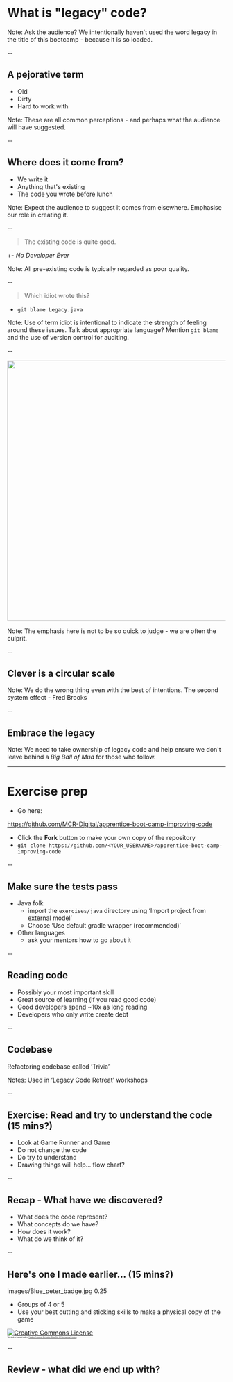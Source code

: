 # What is "legacy" code?

Note:
Ask the audience?
We intentionally haven't used the word legacy in the title of this bootcamp - because it is so loaded.

--

## A pejorative term

+ Old
+ Dirty
+ Hard to work with

Note:
These are all common perceptions - and perhaps what the audience will have suggested.

--

## Where does it come from?

+ We write it
+ Anything that's existing
+ The code you wrote before lunch

Note:
Expect the audience to suggest it comes from elsewhere.
Emphasise our role in creating it.

--

> The existing code is quite good.

+\- _No Developer Ever_

Note:
All pre-existing code is typically regarded as poor quality.

--

> Which idiot wrote this?

+ `git blame Legacy.java`

Note:
Use of term idiot is intentional to indicate the strength of feeling around these issues.
Talk about appropriate language?
Mention `git blame` and the use of version control for auditing.

--

<img height="600" src="images/your-country-wants-you.jpg">

Note:
The emphasis here is not to be so quick to judge - we are often the culprit.

--

## Clever is a circular scale


Note:
We do the wrong thing even with the best of intentions.
The second system effect - Fred Brooks

--

## Embrace the legacy

Note:
We need to take ownership of legacy code and help ensure we don't leave behind a _Big Ball of Mud_ for those who follow.

---

# Exercise prep

* Go here:
 
 https://github.com/MCR-Digital/apprentice-boot-camp-improving-code
* Click the **Fork** button to make your own copy of the repository
* `git clone https://github.com/<YOUR_USERNAME>/apprentice-boot-camp-improving-code`

--

## Make sure the tests pass
  * Java folk
    * import the `exercises/java` directory using ‘Import project from external model’
    * Choose ‘Use default gradle wrapper (recommended)’
  * Other languages
    * ask your mentors how to go about it

--

## Reading code

+ Possibly your most important skill
+ Great source of learning (if you read good code)
+ Good developers spend ~10x as long reading
+ Developers who only write create debt

--

## Codebase

Refactoring codebase called ‘Trivia’

Notes: Used in ‘Legacy Code Retreat’ workshops

--

## Exercise: Read and try to understand the code (15 mins?)

+ Look at Game Runner and Game
+ Do not change the code
+ Do try to understand
+ Drawing things will help… flow chart?

--

## Recap - What have we discovered?

* What does the code represent?
* What concepts do we have?
* How does it work?
* What do we think of it?

--

## Here's one I made earlier... (15 mins?)

<backgroundimage>images/Blue_peter_badge.jpg</backgroundimage>
<backgroundimageopacity>0.25</backgroundimageopacity>
<!-- .slide: data-background-repeat="repeat" -->
<!-- .slide: data-background-size="100px" -->

+ Groups of 4 or 5
+ Use your best cutting and sticking skills to make a physical copy of the game

<a rel="license" href="http://creativecommons.org/licenses/by-sa/4.0/">
    <img alt="Creative Commons License" style="border-width:0" src="https://i.creativecommons.org/l/by-sa/4.0/80x15.png" />
</a>
<div style="font-size:0.25em">
This work is licensed under a 
<a rel="license" href="http://creativecommons.org/licenses/by-sa/4.0/">Creative Commons Attribution-ShareAlike 4.0 International License</a>.
</div>

--

## Review - what did we end up with?
